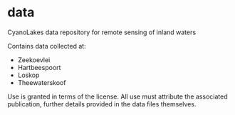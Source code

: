 # data
CyanoLakes data repository for remote sensing of inland waters

Contains data collected at: 
- Zeekoevlei
- Hartbeespoort
- Loskop
- Theewaterskoof

Use is granted in terms of the license. All use must attribute the associated publication, further details provided in the data files themselves. 

